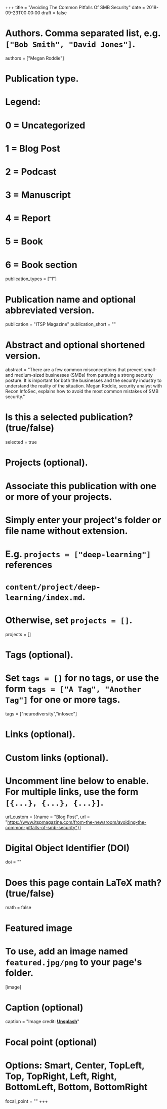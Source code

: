 +++
title = "Avoiding The Common Pitfalls Of SMB Security"
date = 2018-09-23T00:00:00
draft = false

# Authors. Comma separated list, e.g. `["Bob Smith", "David Jones"]`.
authors = ["Megan Roddie"]

# Publication type.
# Legend:
# 0 = Uncategorized
# 1 = Blog Post
# 2 = Podcast
# 3 = Manuscript
# 4 = Report
# 5 = Book
# 6 = Book section
publication_types = ["1"]

# Publication name and optional abbreviated version.
publication = "ITSP Magazine"
publication_short = ""

# Abstract and optional shortened version.
abstract = "There are a few common misconceptions that prevent small- and medium-sized businesses (SMBs) from pursuing a strong security posture. It is important for both the businesses and the security industry to understand the reality of the situation. Megan Roddie, security analyst with Recon InfoSec, explains how to avoid the most common mistakes of SMB security."

# Is this a selected publication? (true/false)
selected = true

# Projects (optional).
#   Associate this publication with one or more of your projects.
#   Simply enter your project's folder or file name without extension.
#   E.g. `projects = ["deep-learning"]` references
#   `content/project/deep-learning/index.md`.
#   Otherwise, set `projects = []`.
projects = []

# Tags (optional).
#   Set `tags = []` for no tags, or use the form `tags = ["A Tag", "Another Tag"]` for one or more tags.
tags = ["neurodiversity","infosec"]

# Links (optional).


# Custom links (optional).
#   Uncomment line below to enable. For multiple links, use the form `[{...}, {...}, {...}]`.
url_custom = [{name = "Blog Post", url = "https://www.itspmagazine.com/from-the-newsroom/avoiding-the-common-pitfalls-of-smb-security"}]

# Digital Object Identifier (DOI)
doi = ""

# Does this page contain LaTeX math? (true/false)
math = false

# Featured image
# To use, add an image named `featured.jpg/png` to your page's folder.
[image]
  # Caption (optional)
  caption = "Image credit: [**Unsplash**](https://unsplash.com/photos/pLCdAaMFLTE)"

  # Focal point (optional)
  # Options: Smart, Center, TopLeft, Top, TopRight, Left, Right, BottomLeft, Bottom, BottomRight
  focal_point = ""
+++
